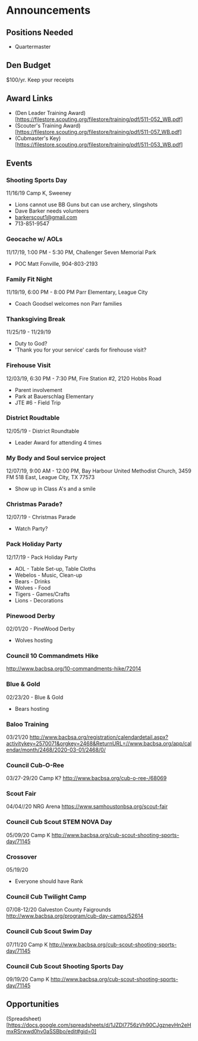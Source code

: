 # Announcements

## Positions Needed
- Quartermaster

## Den Budget
$100/yr. Keep your receipts

## Award Links
- (Den Leader Training Award)[https://filestore.scouting.org/filestore/training/pdf/511-052_WB.pdf]
- (Scouter's Training Award)[https://filestore.scouting.org/filestore/training/pdf/511-057_WB.pdf]
- (Cubmaster's Key)[https://filestore.scouting.org/filestore/training/pdf/511-053_WB.pdf]

## Events

### Shooting Sports Day
11/16/19
Camp K, Sweeney
- Lions cannot use BB Guns but can use archery, slingshots
- Dave Barker needs volunteers
- barkerscout1@gmail.com
- 713-851-9547 

### Geocache w/ AOLs
11/17/19, 1:00 PM - 5:30 PM, Challenger Seven Memorial Park
- POC Matt Fonville, 904-803-2193

### Family Fit Night
11/19/19, 6:00 PM - 8:00 PM
Parr Elementary, League City
- Coach Goodsel welcomes non Parr families

### Thanksgiving Break
11/25/19 - 11/29/19
- Duty to God?
- 'Thank you for your service' cards for firehouse visit?

### Firehouse Visit
12/03/19, 6:30 PM - 7:30 PM, Fire Station #2, 2120 Hobbs Road
- Parent involvement
- Park at Bauerschlag Elementary
- JTE #6 - Field Trip

### District Roudtable
12/05/19 - District Roundtable
- Leader Award for attending 4 times

### My Body and Soul service project
12/07/19, 9:00 AM - 12:00 PM, 
Bay Harbour United Methodist Church, 3459 FM 518 East, League City, TX 77573
- Show up in Class A's and a smile

### Christmas Parade?
12/07/19 - Christmas Parade
- Watch Party?

### Pack Holiday Party
12/17/19 - Pack Holiday Party
- AOL - Table Set-up, Table Cloths
- Webelos - Music, Clean-up
- Bears - Drinks
- Wolves - Food
- Tigers - Games/Crafts
- Lions - Decorations

### Pinewood Derby
02/01/20 - PineWood Derby
- Wolves hosting

### Council 10 Commandmets Hike
http://www.bacbsa.org/10-commandments-hike/72014

### Blue & Gold
02/23/20 - Blue & Gold
- Bears hosting

### Baloo Training
03/21/20 
http://www.bacbsa.org/registration/calendardetail.aspx?activitykey=2570071&orgkey=2468&ReturnURL=//www.bacbsa.org/app/calendar/month/2468/2020-03-01/2468/0/

### Council Cub-O-Ree
03/27-29/20 
Camp K?
http://www.bacbsa.org/cub-o-ree-/68069

### Scout Fair
04/04//20 
NRG Arena
https://www.samhoustonbsa.org/scout-fair

### Council Cub Scout STEM NOVA Day
05/09/20 
Camp K
http://www.bacbsa.org/cub-scout-shooting-sports-day/71145

### Crossover
05/19/20 
- Everyone should have Rank

### Council Cub Twilight Camp
07/08-12/20 
Galveston County Faigrounds
http://www.bacbsa.org/program/cub-day-camps/52614

### Council Cub Scout Swim Day
07/11/20 
Camp K
http://www.bacbsa.org/cub-scout-shooting-sports-day/71145

### Council Cub Scout Shooting Sports Day
09/19/20 
Camp K
http://www.bacbsa.org/cub-scout-shooting-sports-day/71145


## Opportunities

(Spreadsheet)[https://docs.google.com/spreadsheets/d/1JZDI7756zVh90CJgznevHn2eHmxRSrwwd0hv0aSSBbo/edit#gid=0]
